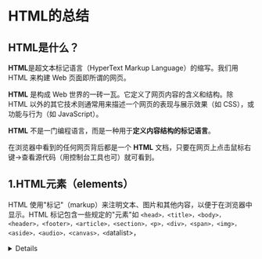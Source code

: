 #                             HTML的总结

## HTML是什么？

**HTML**是超文本标记语言（HyperText Markup Language）的缩写。我们用 HTML 来构建 Web 页面即所谓的网页。

**HTML** 是构成 Web 世界的一砖一瓦。它定义了网页内容的含义和结构。除 HTML 以外的其它技术则通常用来描述一个网页的表现与展示效果（如 CSS），或功能与行为（如 JavaScript）。

**HTML** 不是一门编程语言，而是一种用于**定义内容结构的标记语言**。

在浏览器中看到的任何网页背后都是一个 **HTML** 文档，只要在网页上点击鼠标右键->查看源代码（用控制台工具也可）就可看到。

## 1.HTML元素（elements）

HTML 使用"标记"（markup）来注明文本、图片和其他内容，以便于在浏览器中显示。HTML 标记包含一些规定的"元素"如 `<head>，<title>，<body>，<header>，<footer>，<article>，<section>，<p>，<div>，<span>，<img>，<aside>，<audio>，<canvas>，<d`atalist>，<details>，<embed>，<nav>，<output>，<progress>，<video> 等等。

检查我们刚创建的 HTML 文档你会发现，整个 HTML 就由一个个元素组成（可以嵌套），而元素则一般由一对标签（tag）构成。

#### 剖析一个 HTML 元素

1. 开始标签（Opening tag）：包含元素的名称（本例为 p），被左、右角括号所包围。表示元素从这里开始或者开始起作用 —— 在本例中即段落由此开始。
2. 结束标签（Closing tag）：与开始标签相似，只是其在元素名之前包含了一个斜杠。这表示着元素的结尾 —— 在本例中即段落在此结束。初学者常常会犯忘记包含结束标签的错误，这可能会产生一些奇怪的结果。
3. 内容（Content）：元素的内容，本例中就是所输入的文本本身。
4. 元素（Element）：开始标签、结束标签与内容相结合，便是一个完整的元素。

#### 剖析 HTML 文档

对于我们前面创建的 HTML 文档，分析如下：

1. `<!DOCTYPE html>`: 声明文档类型。出于历史原因需要，现在可有可无。
2. `<html></html>`: `<html>`元素。这个元素包裹了整个完整的页面，是一个根元素，**其它元素都嵌套到其中**。
3. `<head></head>`: `<head>`元素。 这个元素是一个容器，它包含了所有你想包含在HTML页面中但不想在HTML页面中显示的内容。这些内容包括你想在搜索结果中出现的关键字和页面描述，CSS样式，字符集声明等等。
4. `<meta charset="utf-8">`: 这个元素设置文档使用utf-8字符集编码，utf-8字符集包含了人类大部分的文字。基本上他能识别你放上去的所有文本内容。毫无疑问要使用它，并且它能在以后避免很多其他问题。
5. `<link rel="shortcut icon" href="favicon.ico" type="image/x-icon">`: 指定页面的图标，出现在浏览器标签上。(试一试：你可随意下载一个`.ico`图标文件到工作目录中)
6. `<title></title>`: 设置页面标题，出现在浏览器标签上，当你标记/收藏页面时它可用来描述页面。
7. `<body></body>`: `<body>`元素。 包含你能在页面看到的所有内容，包括文本，图片，音频，游戏等等。

## 2.注释

如同大部分的编程语言一样，在 HTML 中有一种可用的机制来在代码中书写注释 。

注释是被浏览器忽略的，而且是对用户不可见的，它们的目的是允许你描述你的代码是如何工作的和不同部分的代码做了什么等等。 如果你在半年后重新返回你的代码库，而且不能记起你所做的事情，或者当你处理别人的代码的时候， 那么注释是很有用的.

为了将一段 HTML 中的内容置为注释，你需要将其用特殊的记号`<!--`和`-->`包括起来

一般来说，元素都拥有**开始标签，内容，结束标签**。但有一些元素只有一个开始标签，通常用来在此元素所在位置插入/嵌入一些东西，如`<br>, <hr>, <input>, <img>, <a>`等等。我们称其为空元素

#### 元素的属性

元素是可以有相关属性的。属性包含元素的额外信息，这些信息不会在浏览器中显示出来。

一个属性必须包含如下内容：

1. 一个空格，在属性和元素名称之间。(如果已经有一个或多个属性，就与前一个属性之间有一个空格。)
2. 属性名称，后面跟着一个 = 号。
3. 一个属性值，由一对引号 "" 引起来。

## 3.标题（heading）

HTML 提供了从大到小6级标题，分别是：`<h1> ~ <h6>`

请确保将 HTML heading 标签只用于标题。不要仅仅是为了产生粗体或大号的文本而使用标题。

搜索引擎使用标题为您的网页的结构和内容编制索引。

因为用户可以通过标题来快速浏览您的网页，所以用标题来呈现文档结构是很重要的。

应该将 h1 用作主标题（最重要的），其后是 h2（次重要的），再其次是 h3，以此类推。

## 4.文本格式

HTML 使用标签 <b>("bold") 与 <i>("italic") 对输出的文本进行格式<b> 与<i> 定义粗体或斜体文本。

<strong> 或者 <em>意味着你要呈现的文本是重要的，所以要突出显示。现今所有主要浏览器都能渲染各种效果的字体。不过，未来浏览器可能会支持更好的渲染效果。

<b>定义粗体文本

<em>定义着重文

<i>定义斜体字

<small>定义小号字

<strong>定义加重语气
<sub>定义下标字

<sup>定义上标字
<ins>定义插入字
<del>定义删除字

## 5.超链接 a

没有超链接就没有万维网（World Wide Web）。基本上，我们可以把任何东西加上超链接，不过常用的是文本、图片等。

#### 超链接语法

```
<a href="https://www.baidu.com/" target="_blank">百度一下</a>
```

说明：

1. `href`即为要跳转去的地址 URL（Uniform Resorce Locator)
2. `target`属性为`_blank`表示在新的页面打开超链接（默认是在当前页面打开即`_self`）
3. 超链接标签包含的内容（当前为文字"百度一下"）即为显示在页面上供用户点击的

#### 锚点

锚点，也称为书签，用于标记页面的某个元素或位置。通过锚点，我们可以轻易的在长页面内实现跳转。

先使用`id`属性生成某元素的锚点，然后再使用超链接指向该锚点即可。

1. 元素的`id`值必须是唯一的，也即页面不能再有其它元素的`id`值为`C4`
2. 超链接中的地址需要有`#`符号

## 6.图片及文件路径 img

1. `src`属性为要显示图片文件的位置 URL，即图片文件的路径
2. `alt`属性当获取图片出现问题时显示的文字（占位符）
3. 可为图片指定高宽度，但不建议（可能导致图片变形）

为获取图片文件，我们需要指定该文件位于何处，这称为文件路径。文件路径有相对路径和绝对路径两种。

## 7.表格 Table

用<table>

<tr>`表示行, `<td>`表示行中的单元, `<th>`是表头的单元（将会加粗显示）

## 8.列表 List

###### 无序列表

无序列表使用`<ul>`标签，默认使用**实心圆点**作为每项的标志，其它的标志可以是空心圆`circle`，实心方块`square`以及不出现标志。

###### 有序列表

有序列表使用`<ol>`标签，默认使用**数字**作为每项的标志，其它的标志可以是大写字母`A`，小写字母`a`，罗马字母`i`等。